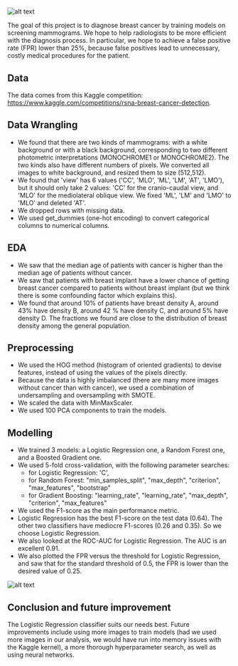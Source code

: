 # 

![alt text](
https://github.com/nhongphuc/RSNA-breast-cancer-detection/blob/main/TitlePic.png?raw=true)


The goal of this project is to diagnose breast cancer by training models on screening mammograms. We hope to help radiologists to be more efficient with the diagnosis process. In particular, we hope to achieve a false positive rate (FPR) lower than 25%, because false positives lead to unnecessary, costly medical procedures for the patient.

## Data

The data comes from this Kaggle competition:
https://www.kaggle.com/competitions/rsna-breast-cancer-detection. 

## Data Wrangling

- We found that there are two kinds of mammograms: with a white background or with a black background, corresponding to two different photometric interpretations (MONOCHROME1 or MONOCHROME2). The two kinds also have different numbers of pixels. We converted all images to white background, and resized them to size (512,512).
- We found that 'view' has 6 values ('CC', 'MLO', 'ML', 'LM', 'AT', 'LMO'), but it should only take 2 values: 'CC' for the cranio-caudal view, and 'MLO' for the mediolateral oblique view. We fixed 'ML', 'LM' and 'LMO' to 'MLO' and deleted 'AT'.
- We dropped rows with missing data.
- We used get_dummies (one-hot encoding) to convert categorical columns to numerical columns.

## EDA

- We saw that the median age of patients with cancer is higher than the median age of patients without cancer.
- We saw that patients with breast implant have a lower chance of getting breast cancer compared to patients without breast implant (but we think there is some confounding factor which explains this).
- We found that around 10% of patients have breast density A, around 43% have density B, around 42 % have density C, and around 5% have density D. The fractions we found are close to the distribution of breast density among the general population.

## Preprocessing

- We used the HOG method (histogram of oriented gradients) to devise features, instead of using the values of the pixels directly.
- Because the data is highly imbalanced (there are many more images without cancer than with cancer), we used a combination of undersampling and oversampling with SMOTE.
- We scaled the data with MinMaxScaler.
- We used 100 PCA components to train the models.

## Modelling
- We trained 3 models: a Logistic Regression one, a Random Forest one, and a Boosted Gradient one.
- We used 5-fold cross-validation, with the following parameter searches:
  - for Logistic Regression: 'C',
  - for Random Forest: "min_samples_split", "max_depth", "criterion", "max_features", "bootstrap"
  - for Gradient Boosting: "learning_rate", "learning_rate", "max_depth", "criterion", "max_features"
- We used the F1-score as the main performance metric.
- Logistic Regression has the best F1-score on the test data (0.64). The other two classifiers have mediocre F1-scores (0.26 and 0.35). So we choose Logistic Regression.
- We also looked at the ROC-AUC for Logistic Regression. The AUC is an excellent 0.91.
- We also plotted the FPR versus the threshold for Logistic Regression, and saw that for the standard threshold of 0.5, the FPR is lower than the desired 
value of 0.25.

![alt text](
https://github.com/nhongphuc/RSNA-breast-cancer-detection/blob/main/LogRegROC.png?raw=true)

## Conclusion and future improvement
The Logistic Regression classifier suits our needs best. Future improvements include using more images to train models (had we used more images in our analysis, we would have run into memory issues with the Kaggle kernel), a more thorough hyperparameter search, as well as using neural networks.
